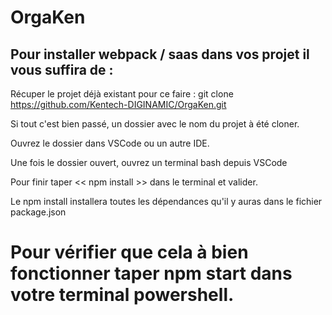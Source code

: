 # OrgaKen

## Pour installer webpack / saas dans vos projet il vous suffira de :

 Récuper le projet déjà existant pour ce faire : git clone https://github.com/Kentech-DIGINAMIC/OrgaKen.git


 Si tout c'est bien passé, un dossier avec le nom du projet à été cloner.


 Ouvrez le dossier dans VSCode ou un autre IDE. 


 Une fois le dossier ouvert, ouvrez un terminal bash depuis VSCode


 Pour finir taper <<  npm install  >> dans le terminal et valider. 

Le npm install installera toutes les dépendances qu'il y auras dans le fichier package.json

# Pour vérifier que cela à bien fonctionner taper npm start dans votre terminal powershell.
